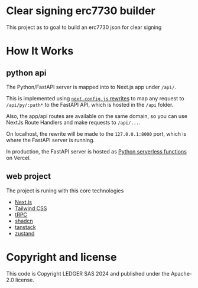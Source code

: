 # Clear signing erc7730 builder

This project as to goal to build an erc7730 json for clear signing

# How It Works

## python api
The Python/FastAPI server is mapped into to Next.js app under `/api/`.

This is implemented using [`next.config.js` rewrites](https://github.com/digitros/nextjs-fastapi/blob/main/next.config.js) to map any request to `/api/py/:path*` to the FastAPI API, which is hosted in the `/api` folder.

Also, the app/api routes are available on the same domain, so you can use NextJs Route Handlers and make requests to `/api/...`.

On localhost, the rewrite will be made to the `127.0.0.1:8000` port, which is where the FastAPI server is running.

In production, the FastAPI server is hosted as [Python serverless functions](https://vercel.com/docs/concepts/functions/serverless-functions/runtimes/python) on Vercel.

## web project

The project is runing with this core technologies

- [Next.js](https://nextjs.org)
- [Tailwind CSS](https://tailwindcss.com)
- [tRPC](https://trpc.io)
- [shadcn](https://ui.shadcn.com/)
- [tanstack](https://tanstack.com/)
- [zustand](https://zustand-demo.pmnd.rs/)

# Copyright and license

This code is Copyright LEDGER SAS 2024 and published under the Apache-2.0 license.
